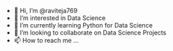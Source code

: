 - 👋 Hi, I’m @raviteja769
- 👀 I’m interested in Data Science
- 🌱 I’m currently learning Python for Data Science
- 💞️ I’m looking to collaborate on Data Science Projects
- 📫 How to reach me ...

<!---
raviteja769/raviteja769 is a ✨ special ✨ repository because its `README.md` (this file) appears on your GitHub profile.
You can click the Preview link to take a look at your changes.
--->
